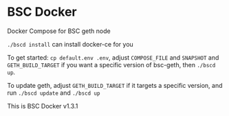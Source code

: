 # BSC Docker

Docker Compose for BSC geth node

`./bscd install` can install docker-ce for you

To get started: `cp default.env .env`, adjust `COMPOSE_FILE` and `SNAPSHOT` and `GETH_BUILD_TARGET` if
you want a specific version of bsc-geth, then `./bscd up`.

To update geth, adjust `GETH_BUILD_TARGET` if it targets a specific version, and run `./bscd update`
and `./bscd up`

This is BSC Docker v1.3.1
